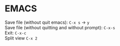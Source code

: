 # EMACS
Save file (without quit emacs): ```C-x s``` -> ```y```  
Save file (without quitting and without prompt): ```C-x-s```  
Exit: ```C-x-c```  
Split view ```C-x 2```  
